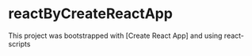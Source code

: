 # reactByCreateReactApp
This project was bootstrapped with [Create React App] and using react-scripts
